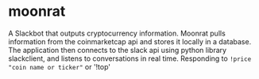 # moonrat
A Slackbot that outputs cryptocurrency information. 
Moonrat pulls information from the coinmarketcap api and stores it locally in a database.
The application then connects to the slack api using python library slackclient, and listens to conversations in real time.
Responding to `!price "coin name or ticker"` or '!top'



